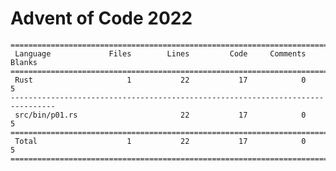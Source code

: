 # Advent of Code 2022

    ================================================================================
     Language             Files        Lines         Code     Comments       Blanks
    ================================================================================
     Rust                     1           22           17            0            5
    --------------------------------------------------------------------------------
     src/bin/p01.rs                       22           17            0            5
    ================================================================================
     Total                    1           22           17            0            5
    ================================================================================
